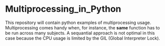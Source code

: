 # Multiprocessing_in_Python

This repository will contain python examples of multiprocessing usage. Multiprocessing comes handy when, for instance, the **same** function has to be run across many subjects. A sequantial approach is not optimal in this case because the CPU usage is limited by the GIL (Global Interpreter Lock).
